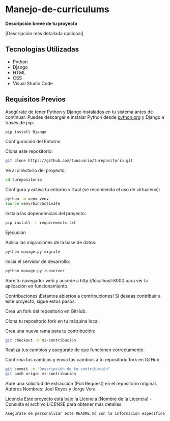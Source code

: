 # Manejo-de-curriculums

**Descripción breve de tu proyecto**

[Descripción más detallada opcional]

## Tecnologías Utilizadas

- Python
- Django
- HTML
- CSS
- Visual Studio Code

## Requisitos Previos

Asegúrate de tener Python y Django instalados en tu sistema antes de continuar. Puedes descargar e instalar Python desde [python.org](https://www.python.org/downloads/) y Django a través de pip:

```bash
pip install Django
```

Configuración del Entorno


Clona este repositorio:

```bash
git clone https://github.com/tuusuario/turepositorio.git
```

Ve al directorio del proyecto:

```bash
cd turepositorio
```

Configura y activa tu entorno virtual (se recomienda el uso de virtualenv):
```bash
python -m venv venv
source venv/bin/activate
```

Instala las dependencias del proyecto:
```bash
pip install -r requirements.txt
```

Ejecución

Aplica las migraciones de la base de datos:
```bash
python manage.py migrate
```


Inicia el servidor de desarrollo:
```bash
python manage.py runserver
```

Abre tu navegador web y accede a http://localhost:8000 para ver la aplicación en funcionamiento.


Contribuciones
¡Estamos abiertos a contribuciones! Si deseas contribuir a este proyecto, sigue estos pasos:

Crea un fork del repositorio en GitHub.

Clona tu repositorio fork en tu máquina local.

Crea una nueva rama para tu contribución:
```bash
git checkout -b mi-contribucion
```

Realiza tus cambios y asegúrate de que funcionen correctamente.

Confirma tus cambios y envía tus cambios a tu repositorio fork en GitHub:
```bash
git commit -m "Descripción de tu contribución"
git push origin mi-contribucion
```

Abre una solicitud de extracción (Pull Request) en el repositorio original.
Autores
Nombres: Joel Reyes y Jorge Vera


Licencia
Este proyecto está bajo la Licencia [Nombre de la Licencia] - Consulta el archivo LICENSE para obtener más detalles.
```bash
Asegúrate de personalizar este README.md con la información específica de tu proyecto, incluyendo su nombre, descripción y cualquier detalle adicional que consideres relevante. Además, puedes agregar tu información como autor y la licencia aplicable a tu proyecto.
```






